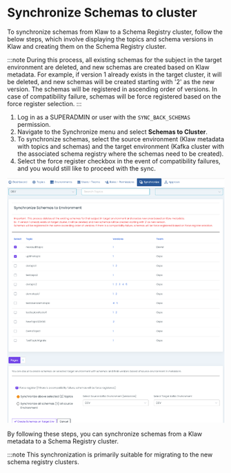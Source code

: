 # Synchronize Schemas to cluster

To synchronize schemas from Klaw to a Schema Registry cluster, follow
the below steps, which involve displaying the topics and schema versions
in Klaw and creating them on the Schema Registry cluster.

:::note
During this process, all existing schemas for the subject in the target
environment are deleted, and new schemas are created based on Klaw
metadata. For example, if version 1 already exists in the target
cluster, it will be deleted, and new schemas will be created starting
with '2' as the new version. The schemas will be registered in
ascending order of versions. In case of compatibility failure, schemas
will be force registered based on the force register selection.
:::

1.  Log in as a SUPERADMIN or user with the `SYNC_BACK_SCHEMAS`
    permission.
2.  Navigate to the Synchronize menu and select **Schemas to Cluster**.
3.  To synchronize schemas, select the source environment (Klaw metadata
    with topics and schemas) and the target environment (Kafka cluster
    with the associated schema registry where the schemas need to be
    created).
4.  Select the force register checkbox in the event of compatibility
    failures, and you would still like to proceed with the sync.

![image](../../../static/images/sync/SyncSchemasToCluster.png)

By following these steps, you can synchronize schemas from a Klaw
metadata to a Schema Registry cluster.

:::note
This synchronization is primarily suitable for migrating to the new schema
registry clusters.

